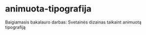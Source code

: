 # animuota-tipografija
Baigiamasis bakalauro darbas: Svetainės dizainas taikaint animuotą tipografiją
